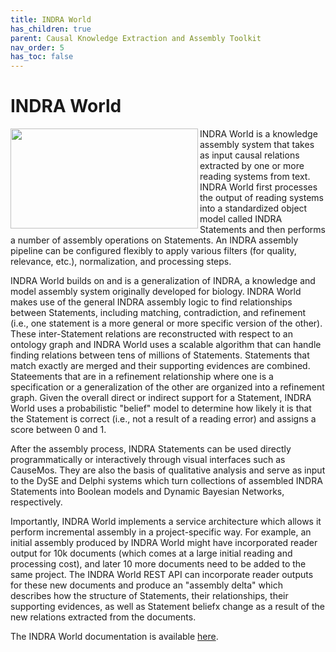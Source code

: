 ```yaml
---
title: INDRA World
has_children: true
parent: Causal Knowledge Extraction and Assembly Toolkit
nav_order: 5
has_toc: false
---
```

# INDRA World

<img align="left" src="https://raw.githubusercontent.com/indralab/indra_world/master/doc/indra_world_logo.png" width="300" height="160" />
INDRA World is a knowledge assembly system that takes as input causal relations
extracted by one or more reading systems from text. INDRA World first processes
the output of reading systems into a standardized object model called INDRA
Statements and then performs a number of assembly operations on Statements.
An INDRA assembly pipeline can be configured flexibly to apply various
filters (for quality, relevance, etc.), normalization, and processing steps.

INDRA World builds on and is a generalization of INDRA, a knowledge and model
assembly system originally developed for biology. INDRA World makes use of the
general INDRA assembly logic to find relationships between Statements,
including matching, contradiction, and refinement (i.e., one statement is a
more general or more specific version of the other). These inter-Statement
relations are reconstructed with respect to an ontology graph and INDRA World
uses a scalable algorithm that can handle finding relations between
tens of millions of Statements. Statements that match
exactly are merged and their supporting evidences are combined. Stateements
that are in a refinement relationship where one is a specification or
a generalization of the other are organized into a refinement graph.
Given the overall direct or indirect support for a Statement, INDRA World
uses a probabilistic "belief" model to determine how likely it is that
the Statement is correct (i.e., not a result of a reading error) and assigns
a score between 0 and 1.

After the assembly process, INDRA Statements can be used directly programmatically
or interactively through visual interfaces such as CauseMos. They are also
the basis of qualitative analysis and serve as input to the DySE and Delphi
systems which turn collections of assembled INDRA Statements into
Boolean models and Dynamic Bayesian Networks, respectively.

Importantly, INDRA World implements a service architecture which allows it
perform incremental assembly in a project-specific way.
For example, an initial assembly  produced by INDRA World might have
incorporated reader output for 10k documents (which comes at a large initial
reading and processing cost), and later 10 more documents need to be added
to the same project. The INDRA World REST API can incorporate reader
outputs for these new documents and produce an "assembly delta" which
describes how the structure of Statements, their relationships, their
supporting evidences, as well as Statement beliefx change as a result
of the new relations extracted from the documents.

The INDRA World documentation is available [here](https://indra-world.readthedocs.io/en/latest/).
